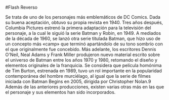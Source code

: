 #Flash Reverso

Se trata de uno de los personajes más emblemáticos de DC Comics. Dada su buena aceptación, obtuvo su propia revista en 1940. Tres años después, Columbia Pictures estrenó la primera adaptación para la televisión del personaje, a la cual le siguió la serie Batman y Robin, en 1949. A mediados de la década de 1960, se lanzó otra serie titulada Batman, que hizo uso de un concepto más «camp» que terminó apartándolo de su tono sombrío con el que originalmente fue concebido. Más adelante, los escritores Dennis O'Neil, Neal Adams y Frank Miller produjeron nuevo material escrito sobre el universo de Batman entre los años 1970 y 1980, retomando el diseño y elementos originales de la franquicia. Se considera que película homónima de Tim Burton, estrenada en 1989, tuvo un rol importante en la popularidad contemporánea del hombre murciélago, al igual que la serie de filmes iniciada con Batman Begins en 2005, dirigida por Christopher Nolan.9​ Además de las anteriores producciones, existen varias otras más en las que el personaje y sus elementos han sido incorporados.

